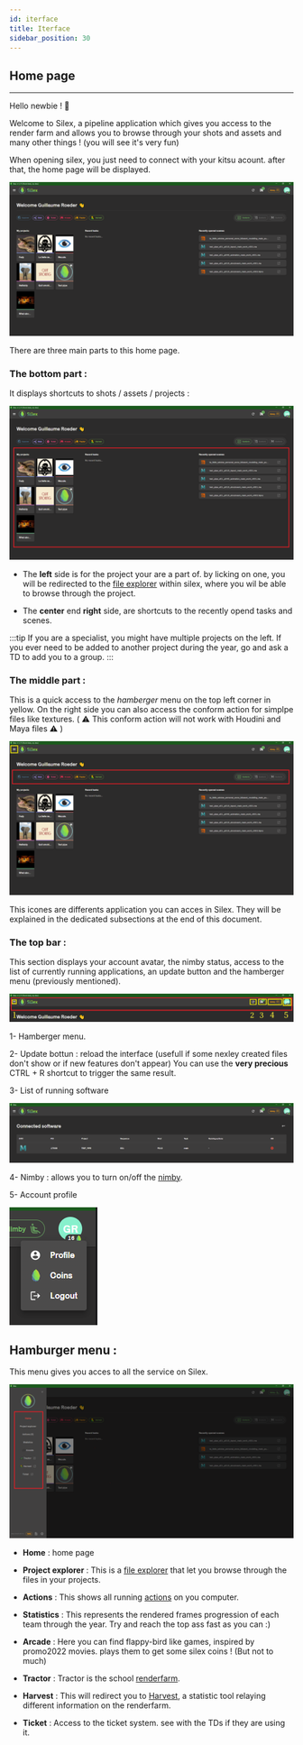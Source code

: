 ```yaml
---
id: iterface
title: Iterface
sidebar_position: 30
---
```


## Home page

---

Hello newbie ! 🖖

Welcome to Silex, a pipeline application which gives you access to the render farm and allows you to browse through your shots and assets and many other things ! (you will see it's very fun)

When opening silex, you just need to connect with your kitsu acount.
after that, the home page will be displayed.

![](../../../static/img/user_guide/home_page/silex_home_page.PNG)

There are three main parts to this home page.

### The bottom part :

It displays shortcuts to shots / assets / projects :

![](../../../static/img/user_guide/home_page/silex_home_page_frame_bottom.png)

- The **left** side is for the project your are a part of. by licking on one, you will be redirected to the [file explorer](file-explorer.md) within silex, where you wil be able to browse through the project.

- The **center** end **right** side, are shortcuts to the recently opend tasks and scenes.

:::tip
If you are a specialist, you might have multiple projects on the left. If you ever need to be added to another project during the year, go and ask a TD to add you to a group.
:::

### The middle part :

This is a quick access to the _hamberger_ menu on the top left corner in yellow. On the right side you can also access the conform action for simplpe files like textures. ( ⚠️ This conform action will not work with Houdini and Maya files ⚠️ )

![](../../../static/img/user_guide/home_page/silex_home_page_frame_middle.png)

This icones are differents application you can acces in Silex. They will be explained in the dedicated subsections at the end of this document.

### The top bar :

This section displays your account avatar, the nimby status, access to the list of currently running applications, an update button and the hamberger menu (previously mentioned).

![](../../../static/img/user_guide/home_page/silex_home_page_frame_top.png)

1- Hamberger menu.

2- Update bottun : reload the interface (usefull if some nexley created files don't show or if new features don't appear) You can use the **very precious** CTRL + R shortcut to trigger the same result.

3- List of running software

![](../../../static/img/user_guide/home_page/silex_home_page_running_software.PNG)

4- Nimby : allows you to turn on/off the [nimby](nimby.md).

5- Account profile

![](../../../static/img/user_guide/home_page/silex_home_page_profile.PNG)

## Hamburger menu :

This menu gives you acces to all the service on Silex.

![](../../../static/img/user_guide/home_page/silex_home_page_hamburger.PNG)

- **Home** : home page

- **Project explorer** : This is a [file explorer](file-explorer.md) that let you browse through the files in your projects.
- **Actions** : This shows all running [actions](../basic-concepts/actions.md) on you computer.

- **Statistics** : This represents the rendered frames progression of each team through the year. Try and reach the top ass fast as you can :)

- **Arcade** : Here you can find flappy-bird like games, inspired by promo2022 movies. plays them to get some silex coins ! (But not to much)

- **Tractor** : Tractor is the school [renderfarm](../renderfarm/renderfarm.md).

- **Harvest** : This will redirect you to [Harvest](../harvest/harvest.md), a statistic tool relaying different information on the renderfarm.

- **Ticket** : Access to the ticket system. see with the TDs if they are using it.
